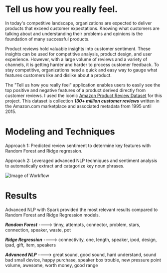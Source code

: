 # Tell us how you really feel.

In today's competitive landscape, organizations are expected to deliver products that exceed customer expectations. Knowing what customers are talking about and understanding their problems and opinions is the foundation of many successful products.

Product reviews hold valuable insights into customer sentiment. These insights can be used for competitive analysis, product design, and user experience. However, with a large volume of reviews and a variety of channels, it is getting harder and harder to process customer feedback. To stay competitive, organizations need a quick and easy way to gauge what features customers like and dislike about a product.

The "Tell us how you really feel" application enables users to easily see the top positive and negative features of a product derived directly from customer reviews. I used the iconic [Amazon Product Review Dataset](https://s3.amazonaws.com/amazon-reviews-pds/readme.html) for this project. This dataset is collection ***130+ million customer reviews*** written in the Amazon.com marketplace and associated metadata from 1995 until 2015.

# Modeling and Techniques

Approach 1: Predicted review sentiment to determine key features with Random Forest and Ridge regression.

Approach 2: Leveraged advanced NLP techniques and sentiment analysis to automatically extract and catagorize key noun phrases.

![Image of Workflow](https://github.com/charlottedzialo/Tell-us-how-you-really-feel/blob/master/Screen%20Shot%202019-05-13%20at%205.03.38%20PM.png)

# Results 

Advanced NLP with Spark provided the most relevant results compared to Random Forest and Ridge Regression models.

***Random Forest*** ----> tinny, attempts, connector, problem, stars, connection, speaker, waste, pot

***Ridge Regression*** ----> connectivity, one, length, speaker, ipod, design, ipad, gift, item, speakers

***Advanced NLP*** ----> great sound, good sound, hard understand, sound bad small device, happy purchase, speaker box                                  trouble, new pressure point volume, awesome, worth money, good range 
